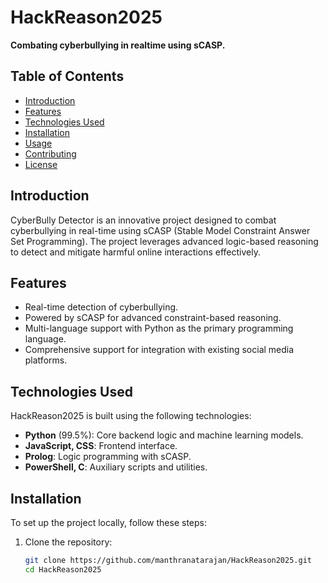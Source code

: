 # HackReason2025

**Combating cyberbullying in realtime using sCASP.**

## Table of Contents
- [Introduction](#introduction)
- [Features](#features)
- [Technologies Used](#technologies-used)
- [Installation](#installation)
- [Usage](#usage)
- [Contributing](#contributing)
- [License](#license)

## Introduction

CyberBully Detector is an innovative project designed to combat cyberbullying in real-time using sCASP (Stable Model Constraint Answer Set Programming). The project leverages advanced logic-based reasoning to detect and mitigate harmful online interactions effectively.

## Features
- Real-time detection of cyberbullying.
- Powered by sCASP for advanced constraint-based reasoning.
- Multi-language support with Python as the primary programming language.
- Comprehensive support for integration with existing social media platforms.

## Technologies Used
HackReason2025 is built using the following technologies:
- **Python** (99.5%): Core backend logic and machine learning models.
- **JavaScript, CSS**: Frontend interface.
- **Prolog**: Logic programming with sCASP.
- **PowerShell, C**: Auxiliary scripts and utilities.

## Installation

To set up the project locally, follow these steps:

1. Clone the repository:
   ```bash
   git clone https://github.com/manthranatarajan/HackReason2025.git
   cd HackReason2025

